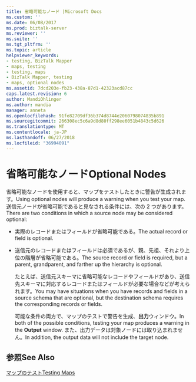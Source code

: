```yaml
---
title: 省略可能なノード |Microsoft Docs
ms.custom: ''
ms.date: 06/08/2017
ms.prod: biztalk-server
ms.reviewer: ''
ms.suite: ''
ms.tgt_pltfrm: ''
ms.topic: article
helpviewer_keywords:
- testing, BizTalk Mapper
- maps, testing
- testing, maps
- BizTalk Mapper, testing
- maps, optional nodes
ms.assetid: 7dcd203e-fb23-438a-87d1-42323acd87cc
caps.latest.revision: 6
author: MandiOhlinger
ms.author: mandia
manager: anneta
ms.openlocfilehash: 91fe82709df36b374d8744e2060798074835b891
ms.sourcegitcommit: 266308ec5c6a9d8d80ff298ee6051b4843c5d626
ms.translationtype: MT
ms.contentlocale: ja-JP
ms.lasthandoff: 06/27/2018
ms.locfileid: "36994091"
---
```

# <a name="optional-nodes"></a><span data-ttu-id="1ccf7-102">省略可能なノード</span><span class="sxs-lookup"><span data-stu-id="1ccf7-102">Optional Nodes</span></span>
<span data-ttu-id="1ccf7-103">省略可能なノードを使用すると、マップをテストしたときに警告が生成されます。</span><span class="sxs-lookup"><span data-stu-id="1ccf7-103">Using optional nodes will produce a warning when you test your map.</span></span> <span data-ttu-id="1ccf7-104">送信元ノードが省略可能であると見なされる条件には、次の 2 つがあります。</span><span class="sxs-lookup"><span data-stu-id="1ccf7-104">There are two conditions in which a source node may be considered optional:</span></span>  
  
- <span data-ttu-id="1ccf7-105">実際のレコードまたはフィールドが省略可能である。</span><span class="sxs-lookup"><span data-stu-id="1ccf7-105">The actual record or field is optional.</span></span>  
  
- <span data-ttu-id="1ccf7-106">送信元のレコードまたはフィールドは必須であるが、親、先祖、それより上位の階層が省略可能である。</span><span class="sxs-lookup"><span data-stu-id="1ccf7-106">The source record or field is required, but a parent, grandparent, and farther up the hierarchy is optional.</span></span>  
  
  <span data-ttu-id="1ccf7-107">たとえば、送信元スキーマに省略可能なレコードやフィールドがあり、送信先スキーマに対応するレコードまたはフィールドが必要な場合などが考えられます。</span><span class="sxs-lookup"><span data-stu-id="1ccf7-107">You may have situations when you have records and fields in a source schema that are optional, but the destination schema requires the corresponding records or fields.</span></span>  
  
  <span data-ttu-id="1ccf7-108">可能な条件の両方で、マップのテストで警告を生成、**出力**ウィンドウ。</span><span class="sxs-lookup"><span data-stu-id="1ccf7-108">In both of the possible conditions, testing your map produces a warning in the **Output** window.</span></span> <span data-ttu-id="1ccf7-109">また、出力データは対象ノードには取り込まれません。</span><span class="sxs-lookup"><span data-stu-id="1ccf7-109">In addition, the output data will not include the target node.</span></span>  
  
## <a name="see-also"></a><span data-ttu-id="1ccf7-110">参照</span><span class="sxs-lookup"><span data-stu-id="1ccf7-110">See Also</span></span>  
 [<span data-ttu-id="1ccf7-111">マップのテスト</span><span class="sxs-lookup"><span data-stu-id="1ccf7-111">Testing Maps</span></span>](../core/testing-maps.md)